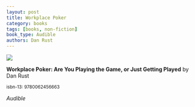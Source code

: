 ```yaml
---
layout: post
title: Workplace Poker
category: books
tags: [books, non-fiction]
book_type: Audible
authors: Dan Rust
---
```


<img src="http://books.google.com/books/content?id=VuL1CQAAQBAJ&printsec=frontcover&img=1&zoom=1&edge=curl&source=gbs_api"/>

**Workplace Poker: Are You Playing the Game, or Just Getting Played**
by Dan Rust

<sup>isbn-13: 9780062456663</sup>

*Audible*
